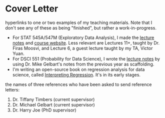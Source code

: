 # Cover Letter

hyperlinks to one or two examples of my teaching materials. Note that I don't see any of these as being "finished", but rather a work-in-progress.

- For STAT 545A/547M (Exploratory Data Analysis), I made the [lecture notes](https://stat545guidebook.netlify.com/) and [course website](https://stat545.stat.ubc.ca/). Less relevant are Lectures 11+, taught by Dr. Firas Moosvi, and Lecture 6, a guest lecture taught by my TA, Victor Yuan.
- For DSCI 551 (Probability for Data Science), I wrote the [lecture notes](https://ubc-mds.github.io/DSCI_551_stat-prob-dsci/lectures/) by using Dr. Mike Gelbart's notes from the previous year as scaffolding.
- I'm writing an open-source book on regression analysis for data science, called [Interpreting Regression](https://interpreting-regression.netlify.com/). It's in its early stages.



the names of three references who have been asked to send reference letters:

1. Dr. Tiffany Timbers (current supervisor)
2. Dr. Michael Gelbart (current supervisor)
3. Dr. Harry Joe (PhD supervisor)

